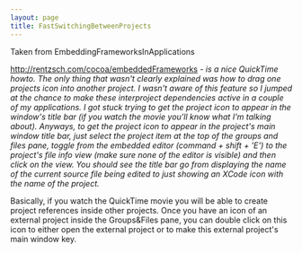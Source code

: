 ```yaml
---
layout: page
title: FastSwitchingBetweenProjects
---
```




Taken from EmbeddingFrameworksInApplications

http://rentzsch.com/cocoa/embeddedFrameworks - *is a nice QuickTime howto. The only thing that wasn't clearly explained was how to drag one projects icon into another project. I wasn't aware of this feature so I jumped at the chance to make these interproject dependencies active in a couple of my applications. I got stuck trying to get the project icon to appear in the window's title bar (if you watch the movie you'll know what I'm talking about). Anyways, to get the project icon to appear in the project's main window title bar, just select the project item at the top of the groups and files pane, toggle from the embedded editor (command + shift + 'E') to the project's file info view (make sure none of the editor is visible) and then click on the view. You should see the title bar go from displaying the name of the current source file being edited to just showing an XCode icon with the name of the project.*

Basically, if you watch the QuickTime movie you will be able to create project references inside other projects. Once you have an icon of an external project inside the Groups&Files pane, you can double click on this icon to either open the external project or to make this external project's main window key.

